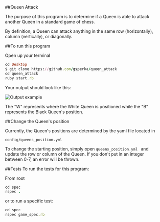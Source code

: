 ##Queen Attack

The purpose of this program is to determine if a Queen is able to attack another Queen in a standard game of chess.

By definition, a Queen can attack anything in the same row (horizontally), column (vertically), or diagonally.

##To run this program

Open up your terminal
```ruby
cd Desktop
$ git clone https://github.com/gsperka/queen_attack
cd queen_attack
ruby start.rb
```
Your output should look like this:

![Output example](http://i.imgur.com/I1BZLvd.png)

The "W" represents where the White Queen is positioned while the "B" represents the Black Queen's position.

##Change the Queen's position

Currently, the Queen's positions are determined by the yaml file located in 
``` 
config/queens_position.yml
```

To change the starting position, simply open 
```queens_position.yml ``` and update the row or column of the Queen. 
If you don't put in an integer between 0-7, an error will be thrown.


##Tests
To run the tests for this program:

From root
```ruby
cd spec
rspec .
```

or to run a specific test:

```ruby
cd spec
rspec game_spec.rb
```
